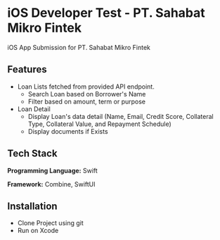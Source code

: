 
# iOS Developer Test - PT. Sahabat Mikro Fintek

iOS App Submission for PT. Sahabat Mikro Fintek


## Features

- Loan Lists fetched from provided API endpoint.
    - Search Loan based on Borrower's Name
    - Filter based on amount, term or purpose
- Loan Detail
    - Display Loan's data detail (Name, Email, Credit Score, Collateral Type, Collateral Value, and Repayment Schedule)
    - Display documents if Exists


## Tech Stack

**Programming Language:** Swift

**Framework:** Combine, SwiftUI


## Installation

- Clone Project using git
- Run on Xcode


    
